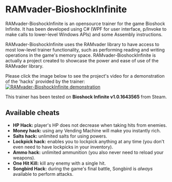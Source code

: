 # RAMvader-BioshockInfinite
RAMvader-BioshockInfinite is an opensource trainer for the game Bioshock Infinite. It has been developed using C# (WPF for user interface, p/Invoke to make calls to lower-level Windows APIs) and some Assembly instructions.

RAMvader-BioshockInfinite uses the RAMvader library to have access to most low-level trainer functionality, such as performing reading and writing operations in the game's memory space. RAMvader-BioshockInfinite is actually a project created to showcase the power and ease of use of the RAMvader library.

Please click the image below to see the project's video for a demonstration of the 'hacks' provided by the trainer:<br />
[![RAMvader-BioshockInfinite demonstration](https://vinicius-ras.github.io/ramvader-bioshockinfinite/VideoScreenshot.jpg)](https://youtu.be/rYAwSfO6wsw "RAMvader-BioshockInfinite demonstration")

This trainer has been tested on **Bioshock Infinite v1.0.1643565** from Steam.

## Available cheats ##
* **HP Hack:** player's HP does not decrease when taking hits from enemies.
* **Money hack:** using any Vending Machine will make you instantly rich.
* **Salts hack:** unlimited salts for using powers.
* **Lockpick hack:** enables you to lockpick anything at any time (you don't even need to have lockpicks in your inventory).
* **Ammo hack:** unlimited ammunition (you also never need to reload your weapons).
* **One Hit Kill:** kill any enemy with a single hit.
* **Songbird Hack:** during the game's final battle, Songbird is *always* available to perform attacks.
